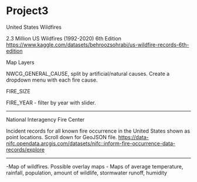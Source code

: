 # Project3 

United States Wildfires

2.3 Million US Wildfires (1992-2020) 6th Edition
https://www.kaggle.com/datasets/behroozsohrabi/us-wildfire-records-6th-edition


Map Layers

NWCG_GENERAL_CAUSE, split by artificial/natural causes. Create a dropdown menu with each fire cause.

FIRE_SIZE

FIRE_YEAR - filter by year with slider.

____________________________________________________________________________________________________

National Interagency Fire Center 

Incident records for all known fire occurrence in the United States shown as point locations. 
Scroll down for GeoJSON file.
https://data-nifc.opendata.arcgis.com/datasets/nifc::inform-fire-occurrence-data-records/explore

___________________________________________________________________________________________________

-Map of wildfires. 
	Possible overlay maps - Maps of average temperature, 
			rainfall, 
			population,
			amount of wildlife, 
			stormwater runoff,
			humidity




